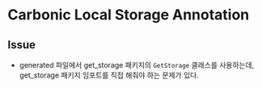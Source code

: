 # Carbonic Local Storage Annotation

## Issue

- generated 파일에서 get_storage 패키지의 `GetStorage` 클래스를 사용하는데, get_storage 패키지 임포트를 직접 해줘야 하는 문제가 있다.
